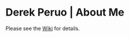 # Derek Peruo | About Me

Please see the [Wiki](https://github.com/dperuo/about-me/wiki) for details.
